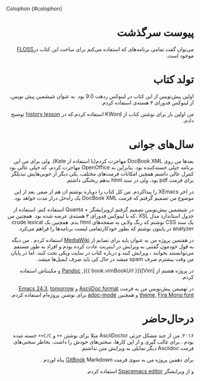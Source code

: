 Colophon {#colophon}

<div dir=rtl>

# پیوست سرگذشت

می‌توان گفت تمامی برنامه‌های که استفاده می‌کنم برای ساخت این کتاب در[FLOSS](./floss.md#floss) موجود است.

# تولد کتاب

اولین پیش‌نویس از این کتاب در لینوکس  ردهت 9.0  بود. به عنوان شیشمین پیش نویس، از لینوکس فدورای ۳ هسته‌ی استفاده کردم. 

من اولین بار برای نوشتن کتاب از KWord استفاده کردم.که  در [history lesson](./revision_history.md#history-lesson) توضیح دادم.


# سال‌های جوانی

بعدها من روی DocBook XML مهاجرت کردم(با استفاده از Kate). ولی برای من این برنامه خیلی خسته‌کننده بود. بنابراین به OpenOffice مهاجرت کردم، که خیلی عالی بود کنترل عالی داشتم همچین امکانات فرمت‌های مختلف، یکی دیگر از خوبی‌هایش تبدیلگر برای فرمت pdf بود، ولی در سند html به‌هم ریختگی داشتم.

در اخر XEmacs را پیداکردم. من کل کتاب را  دوباره نوشتم ان هم از صفر. بعد از این موضوع من تصمیم گرفتم که فرمت DocBook XML یک راه‌حل دراز مدت خواهد بود.


در شیشمین پیش‌نویس تصمیم گرفتم ازویرایشگر + Quanta استفاده کنم. استفاده از جدول استاندارد مدل XSL ،که  با لینوکس فدورای ۳ هسته‌ی عرضه شده بود. همچنین من یک سند CSS نوشتم که رنگ ولابی به  صفحه‌های html بدم. همچنین یک crude lexical analyzer  در پایتون نوشتم که بطور خودکارتمامی لیست برنامه‌ها را فراهم می‌کرد.

در هفتمین پروژه من به عنوان پایه برای نصابم  از [MediaWiki](http://www.mediawiki.org)  استفاده کردم . من دیگه  به قول خودمون گفتنی به ویرایش در اینترنت عادت کرده بودم و افراد به طور مستقم می‌توانستند بخوانند ، ویرایش کنند و درباره کتاب در سایت ویکی بحث کنند. اما در پایان من وقت بیشترم صرف spam میشد در حال کی باید صرف ایمیل‌ها میشد.

در پروژه هشتم از  [Vim]({{ book.vimBookUrl }}), [Pandoc](http://johnmacfarlane.net/pandoc/README.html) و مکینتاش استفاده کردم.

در نهمیمن پیش‌نویس من به فرمت  [AsciiDoc format](http://asciidoctor.org/docs/what-is-asciidoc/) و [Emacs 24.3](http://www.masteringemacs.org/articles/2013/03/11/whats-new-emacs-24-3/),
[tomorrow theme](https://github.com/chriskempson/tomorrow-theme),
[Fira Mono font](https://www.mozilla.org/en-US/styleguide/products/firefox-os/typeface/#download-primary) و همچنین  [adoc-mode](https://github.com/sensorflo/adoc-mode/wiki) برای نوشتن پروژه‌ام استفاده کردم.


# درحال‌حاضر

۲۰۱۶: من از چند مشکل جزئی  AsciiDoctor مثلا برای نوشتن `++` و `C/C++` خسته شده بودم  . برای غالب گیری و از این کارها، سختی‌های خودش را داشت. بخاطر سختی‌های فرمت  Asciidoc دیگر تمایلی به ویرایش متن نداشتم.

برای دهمین پروژه من به سوی فرمت  [GitBook](https://www.gitbook.com)  Markdown  پناه اوردم .


و از ویرایشگر  [Spacemacs editor](http://spacemacs.org) استفاده کردم.



